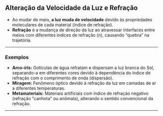 ## Alteração da Velocidade da Luz e Refração

- Ao mudar de meio, **a luz muda de velocidade** devido às propriedades moleculares de cada material (índice de refração).
- **Refração** é a mudança de direção da luz ao atravessar interfaces entre meios com diferentes índices de refração ($n$), causando “quebra” na trajetória.

---

### Exemplos

- **Arco-íris:** Gotículas de água refratam e dispersam a luz branca do Sol, separando-a em diferentes cores devido à dependência do índice de refração com o comprimento de onda (dispersão).
- **Miragem:** Fenômeno óptico devido à refração da luz em camadas de ar a diferentes temperaturas.
- **Metamateriais:** Materiais artificiais com índice de refração negativo (refração "canhota" ou anômala), alterando o sentido convencional da refração.

---
  